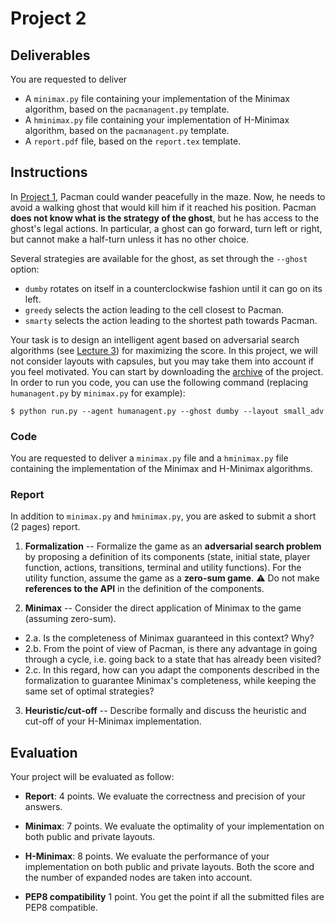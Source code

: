# Project 2

## Deliverables

You are requested to deliver
- A `minimax.py` file containing your implementation of the Minimax algorithm, based on the `pacmanagent.py` template.
- A `hminimax.py` file containing your implementation of H-Minimax algorithm, based on the `pacmanagent.py` template.
- A `report.pdf` file, based on the `report.tex` template.

## Instructions

In [Project 1](../project1), Pacman could wander peacefully in the maze. Now, he needs to avoid a walking ghost that would kill him if it reached his position. Pacman **does not know what is the strategy of the ghost**, but he has access to the ghost's legal actions. In particular, a ghost can go forward, turn left or right, but cannot make a half-turn unless it has no other choice.

Several strategies are available for the ghost, as set through the `--ghost` option:
- `dumby` rotates on itself in a counterclockwise fashion until it can go on its left.
- `greedy` selects the action leading to the cell closest to Pacman.
- `smarty` selects the action leading to the shortest path towards Pacman.

Your task is to design an intelligent agent based on adversarial search algorithms (see [Lecture 3](https://glouppe.github.io/info8006-introduction-to-ai/?p=lecture3.md)) for maximizing the score. In this project, we will not consider layouts with capsules, but you may take them into account if you feel motivated. You can start by downloading the [archive](../project1.zip) of the project. In order to run you code, you can use the following command (replacing `humanagent.py` by `minimax.py` for example):
```console
$ python run.py --agent humanagent.py --ghost dumby --layout small_adv
```

### Code

You are requested to deliver a `minimax.py` file and a `hminimax.py` file containing the implementation of the Minimax and H-Minimax algorithms.

### Report

In addition to `minimax.py` and `hminimax.py`, you are asked to submit a short (2 pages) report.

1. **Formalization** -- Formalize the game as an **adversarial search problem** by proposing a definition of its components (state, initial state, player function, actions, transitions, terminal and utility functions). For the utility function, assume the game as a **zero-sum game**. :warning: Do not make **references to the API** in the definition of the components.

2. **Minimax** -- Consider the direct application of Minimax to the game (assuming zero-sum).
  - 2.a. Is the completeness of Minimax guaranteed in this context? Why?
  - 2.b. From the point of view of Pacman, is there any advantage in going through a cycle, i.e. going back to a state that has already been visited?
  - 2.c. In this regard, how can you adapt the components described in the formalization to guarantee Minimax's completeness, while keeping the same set of optimal strategies?

3. **Heuristic/cut-off** -- Describe formally and discuss the heuristic and cut-off of your H-Minimax implementation.

## Evaluation

Your project will be evaluated as follow:

* **Report**: 4 points. We evaluate the correctness and precision of your answers.

* **Minimax**: 7 points. We evaluate the optimality of your implementation on both public and private layouts.

* **H-Minimax**: 8 points. We evaluate the performance of your implementation on both public and private layouts. Both the score and the number of expanded nodes are taken into account.

* **PEP8 compatibility** 1 point. You get the point if all the submitted files are PEP8 compatible.
